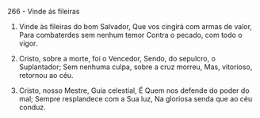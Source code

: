 266 - Vinde ás fileiras

1. Vinde às fileiras do bom Salvador,
   Que vos cingirá com armas de valor,
   Para combaterdes sem nenhum temor
   Contra o pecado, com todo o vigor.

2. Cristo, sobre a morte, foi o Vencedor,
   Sendo, do sepulcro, o Suplantador;
   Sem nenhuma culpa, sobre a cruz morreu,
   Mas, vitorioso, retornou ao céu.

3. Cristo, nosso Mestre, Guia celestial,
   É Quem nos defende do poder do mal;
   Sempre resplandece com a Sua luz,
   Na gloriosa senda que ao céu conduz.
